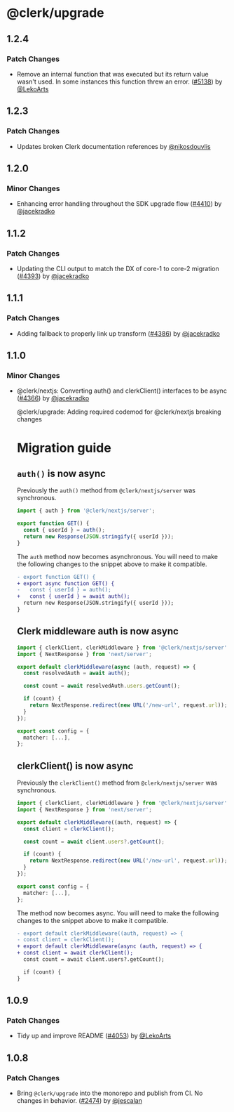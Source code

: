 # @clerk/upgrade

## 1.2.4

### Patch Changes

- Remove an internal function that was executed but its return value wasn't used. In some instances this function threw an error. ([#5138](https://github.com/clerk/javascript/pull/5138)) by [@LekoArts](https://github.com/LekoArts)

## 1.2.3

### Patch Changes

- Updates broken Clerk documentation references by [@nikosdouvlis](https://github.com/nikosdouvlis)

## 1.2.0

### Minor Changes

- Enhancing error handling throughout the SDK upgrade flow ([#4410](https://github.com/clerk/javascript/pull/4410)) by [@jacekradko](https://github.com/jacekradko)

## 1.1.2

### Patch Changes

- Updating the CLI output to match the DX of core-1 to core-2 migration ([#4393](https://github.com/clerk/javascript/pull/4393)) by [@jacekradko](https://github.com/jacekradko)

## 1.1.1

### Patch Changes

- Adding fallback to properly link up transform ([#4386](https://github.com/clerk/javascript/pull/4386)) by [@jacekradko](https://github.com/jacekradko)

## 1.1.0

### Minor Changes

- @clerk/nextjs: Converting auth() and clerkClient() interfaces to be async ([#4366](https://github.com/clerk/javascript/pull/4366)) by [@jacekradko](https://github.com/jacekradko)

  @clerk/upgrade: Adding required codemod for @clerk/nextjs breaking changes

  # Migration guide

  ## `auth()` is now async

  Previously the `auth()` method from `@clerk/nextjs/server` was synchronous.

  ```typescript
  import { auth } from '@clerk/nextjs/server';

  export function GET() {
    const { userId } = auth();
    return new Response(JSON.stringify({ userId }));
  }
  ```

  The `auth` method now becomes asynchronous. You will need to make the following changes to the snippet above to make it compatible.

  ```diff
  - export function GET() {
  + export async function GET() {
  -   const { userId } = auth();
  +   const { userId } = await auth();
    return new Response(JSON.stringify({ userId }));
  }
  ```

  ## Clerk middleware auth is now async

  ```typescript
  import { clerkClient, clerkMiddleware } from '@clerk/nextjs/server';
  import { NextResponse } from 'next/server';

  export default clerkMiddleware(async (auth, request) => {
    const resolvedAuth = await auth();

    const count = await resolvedAuth.users.getCount();

    if (count) {
      return NextResponse.redirect(new URL('/new-url', request.url));
    }
  });

  export const config = {
    matcher: [...],
  };
  ```

  ## clerkClient() is now async

  Previously the `clerkClient()` method from `@clerk/nextjs/server` was synchronous.

  ```typescript
  import { clerkClient, clerkMiddleware } from '@clerk/nextjs/server';
  import { NextResponse } from 'next/server';

  export default clerkMiddleware((auth, request) => {
    const client = clerkClient();

    const count = await client.users?.getCount();

    if (count) {
      return NextResponse.redirect(new URL('/new-url', request.url));
    }
  });

  export const config = {
    matcher: [...],
  };
  ```

  The method now becomes async. You will need to make the following changes to the snippet above to make it compatible.

  ```diff
  - export default clerkMiddleware((auth, request) => {
  - const client = clerkClient();
  + export default clerkMiddleware(async (auth, request) => {
  + const client = await clerkClient();
    const count = await client.users?.getCount();

    if (count) {
  }
  ```

## 1.0.9

### Patch Changes

- Tidy up and improve README ([#4053](https://github.com/clerk/javascript/pull/4053)) by [@LekoArts](https://github.com/LekoArts)

## 1.0.8

### Patch Changes

- Bring `@clerk/upgrade` into the monorepo and publish from CI. No changes in behavior. ([#2474](https://github.com/clerk/javascript/pull/2474)) by [@jescalan](https://github.com/jescalan)
